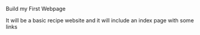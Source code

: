 Build my First Webpage

It will be a basic recipe website and it will include an index page with some links